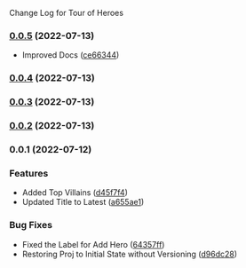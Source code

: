 Change Log for Tour of Heroes
### [0.0.5](https://github.com/mkumar83/toh-pt6/compare/v0.0.4...v0.0.5) (2022-07-13)


* Improved Docs ([ce66344](https://github.com/mkumar83/toh-pt6/commit/ce66344b9ce797d2b78dcf30a5073d70a3273782))

### [0.0.4](https://github.com/mkumar83/toh-pt6/compare/v0.0.3...v0.0.4) (2022-07-13)

### [0.0.3](https://github.com/mkumar83/toh-pt6/compare/v0.0.2...v0.0.3) (2022-07-13)

### [0.0.2](https://github.com/mkumar83/toh-pt6/compare/v0.0.1...v0.0.2) (2022-07-13)

### 0.0.1 (2022-07-12)


### Features

* Added Top Villains ([d45f7f4](https://github.com/mkumar83/toh-pt6/commit/d45f7f4eda3f3f174ac84f7e781c558e3869a576))
* Updated Title to Latest ([a655ae1](https://github.com/mkumar83/toh-pt6/commit/a655ae191b14b633fb6321f8e6ce910b53f52631))


### Bug Fixes

* Fixed the Label for Add Hero ([64357ff](https://github.com/mkumar83/toh-pt6/commit/64357ff570e6ef3ec45ca649c4c3f6e497835661))
* Restoring Proj to Initial State without Versioning ([d96dc28](https://github.com/mkumar83/toh-pt6/commit/d96dc2830dc0514a450d11906abeb2059e231660))
